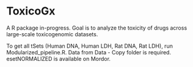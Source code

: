 # ToxicoGx
A R package in-progress. Goal is to analyze the toxicity of drugs across large-scale toxicogenomic datasets.

To get all tSets (Human DNA, Human LDH, Rat DNA, Rat LDH), run Modularized_pipeline.R. Data from Data - Copy folder is required. esetNORMALIZED is available on Mordor.
